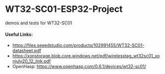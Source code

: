 # WT32-SC01-ESP32-Project
demos and tests for WT32-SC01

#### Useful Links:
* https://files.seeedstudio.com/products/102991455/WT32-SC01-datasheet.pdf
* https://xonstorage.blob.core.windows.net/pdf/wirelesstag_wt32sc01_xonjuly20_12_link.pdf
* OpenHasp: https://www.openhasp.com/0.6.1/devices/wt32-sc01/